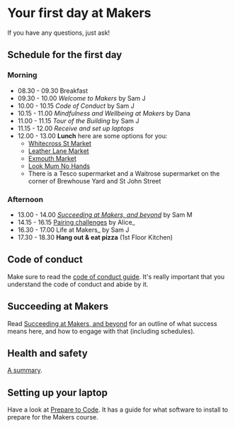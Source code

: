 # Your first day at Makers

If you have any questions, just ask!

## Schedule for the first day

### Morning

* 08.30 - 09.30 Breakfast
* 09.30 - 10.00 _Welcome to Makers_ by Sam J
* 10.00 - 10.15 _Code of Conduct_ by Sam J
* 10.15 - 11.00 _Mindfulness and Wellbeing at Makers_ by Dana
* 11.00 - 11.15 _Tour of the Building_ by Sam J
* 11.15 - 12.00 _Receive and set up laptops_
* 12.00 - 13.00 **Lunch** here are some options for you:
  * [Whitecross St Market](http://www.bitecross.co.uk/)
  * [Leather Lane Market](https://leatherlanestars.wordpress.com/the-market/)
  * [Exmouth Market](http://exmouth.london/)
  * [Look Mum No Hands](http://www.lookmumnohands.com/locations/old-street)
  * There is a Tesco supermarket and a Waitrose supermarket on the corner of Brewhouse Yard and St John Street

### Afternoon

* 13.00 - 14.00 _[Succeeding at Makers, and beyond](https://github.com/makersacademy/course/blob/master/goals/README.md)_ by Sam M
* 14.15 - 16.15 [Pairing challenges](https://github.com/makersacademy/skills-workshops/tree/master/week-1/pairing_challenges) by Alice_
* 16.30 - 17.00 Life at Makers_ by Sam J
* 17.30 - 18.30 **Hang out & eat pizza** (1st Floor Kitchen)

## Code of conduct

Make sure to read the [code of conduct guide](https://github.com/makersacademy/course/blob/master/code_of_conduct_guide.md).  It's really important that you understand the code of conduct and abide by it.

## Succeeding at Makers

Read [Succeeding at Makers, and beyond](https://github.com/makersacademy/course/blob/master/goals/README.md) for an outline of what success means here, and how to engage with that (including schedules).

## Health and safety

[A summary](https://github.com/makersacademy/course/blob/master/pills/health_and_safety_at_treehouse.md).


## Setting up your laptop

Have a look at [Prepare to Code](http://www.preparetocode.io/).  It has a guide for what software to install to prepare for the Makers course.
